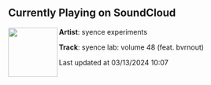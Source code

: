 ## Currently Playing on SoundCloud

[<img align="left" width="100" src="https://i1.sndcdn.com/artworks-AvyrXFQAk8wPczru-4pRkwA-t500x500.jpg">](https://soundcloud.com/syenceexperiments/syence-lab-volume-48-feat-bvrnout)

**Artist**: syence experiments 

**Track**: syence lab: volume 48 (feat. bvrnout)

Last updated at 03/13/2024 10:07
